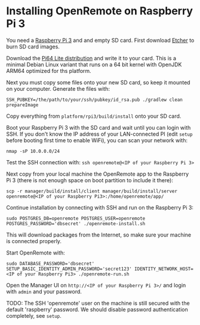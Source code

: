 # Installing OpenRemote on Raspberry Pi 3

You need a [Raspberry Pi 3](https://www.raspberrypi.org/products/raspberry-pi-3-model-b/) and and empty SD card. First download [Etcher](https://etcher.io/) to burn SD card images.


Download the [Pi64 Lite distribution](https://github.com/bamarni/pi64/releases) and write it to your card. This is a minimal Debian Linux variant that runs on a 64 bit kernel with OpenJDK ARM64 optimized for ths platform.

Next you must copy some files onto your new SD card, so keep it mounted on your computer. Generate the files with:

```
SSH_PUBKEY=/the/path/to/your/ssh/pubkey/id_rsa.pub ./gradlew clean prepareImage
```

Copy everything from `platform/rpi3/build/install` onto your SD card.

Boot your Raspberry Pi 3 with the SD card and wait until you can login with SSH. If you don't know the IP address of your LAN-connected PI (edit `setup` before booting first time to enable WiFi), you can scan your network with:

```
nmap -sP 10.0.0.0/24
```

Test the SSH connection with: `ssh openremote@<IP of your Raspberry Pi 3>`

Next copy from your local machine the OpenRemote app to the Raspberry Pi 3 (there is not enough space on boot partition to include it there):

```
scp -r manager/build/install/client manager/build/install/server openremote@<IP of your Raspberry Pi3>:/home/openremote/app/
```

Continue installation by connecting with SSH and run on the Raspberry Pi 3:
```
sudo POSTGRES_DB=openremote POSTGRES_USER=openremote POSTGRES_PASSWORD='dbsecret' ./openremote-install.sh
```

This will download packages from the Internet, so make sure your machine is connected properly.

Start OpenRemote with:

```
sudo DATABASE_PASSWORD='dbsecret' SETUP_BASIC_IDENTITY_ADMIN_PASSWORD='secret123' IDENTITY_NETWORK_HOST=<IP of your Raspberry Pi3> ./openremote-run.sh
```

Open the Manager UI on `http://<IP of your Raspberry Pi 3>/` and login with `admin` and your password.

TODO: The SSH 'openremote' user on the machine is still secured with the default 'raspberry' password. We should disable password authentication completely, see `setup`.

 <!-- ## Docker machine setup -->

 <!-- The Docker server and your workstation Docker client must be customized so you can connect and deploy OpenRemote containers on the Raspberry Pi. -->

 <!-- On your workstation you should have a Docker installation. Execute the following script to generate the necessary configuration files in the `build` directory: -->

 <!-- ``` -->
 <!-- DOCKER_MACHINE_NAME=openremote1 \ -->
 <!-- DOCKER_MACHINE_IP=10.0.0.123 \ -->
 <!-- WIFI_SSID=MyWifiNetwork \ -->
 <!-- WIFI_PASSWORD=MyWifiPassword \ -->
 <!-- SSH_PUBKEY=$HOME/.ssh/id_rsa.pub \ -->
  <!-- platform/rpi3/machine/openremote-setup.sh -->
 <!-- ``` -->

 <!-- Note that `DOCKER_MACHINE_NAME` is used for the name of the Docker Machine configuration on your workstation, as well as the host name of the Raspberry Pi. -->

 <!-- The network setup of the Raspberry Pi will request an IP on interface `wlan0` with DHCP. Make sure your LAN router provides the configured the `DOCKER_MACHINE_IP`. If another IP is assigned, you must edit the generated `config.json` Docker Machine settings. If you don't use Wifi, edit the file `build/boot/device-init.yaml` after generation. -->

 <!-- The provided `SSH_PUBKEY` will be the only authorized key for SSH connections to your Raspberry Pi, password authentication is disabled. You can connect with the user `openremote` on port 22 or simply use `docker-machine ssh openremote1`. -->

 <!-- The setup script generates files that should be copied onto the `boot` partition of your SD card, which is visible when you mount the SD card on your workstation. Also copy the Docker Machine client configuration files into the `$HOME/.docker/machine/machines/` directory. -->

 <!-- After booting the Raspberry Pi from the SD card, verify the connection with a Docker client from your workstation: -->

 <!-- ``` -->
 <!-- eval $(docker-machine env openremote1) -->
 <!-- docker version -->
 <!-- ``` -->

 <!-- TODO: Alternative OS with aarch64 support and better OpenJDK JIT, but currently no Docker CE packages exist: https://github.com/bamarni/pi64 -->
 <!-- TODO: Alternative OS: https://project31.github.io/ -->

 <!-- ## Customizing Docker authentication -->

 <!-- By default a dummy CA and self-signed certificates are generated for the Docker client connection and authentication on the Docker host. The same key is used on the server and client. See the comments in `platform/rpi3/machine/openremote-setup.sh` for customization options. -->

 <!-- ## Deploying OpenRemote containers -->

 <!-- The Docker images for OpenRemote can be build on your x86 workstation with the QEMU emulator for the ARM environment. After building the images, you can export and load them onto the Raspberry Pi. -->

 <!-- First build the base image: -->

 <!-- ``` -->
 <!-- docker build -t openremote/rpi-raspbian platform/rpi3/rpi-raspbian -->
 <!-- ``` -->

 <!-- Next build the OpenRemote service images from source with: -->

 <!-- ``` -->
 <!-- ./gradlew clean prepareImage -->
 <!-- docker build -t openremote/rpi-haproxy:latest -f haproxy/rpi3.Dockerfile haproxy -->
 <!-- docker build -t openremote/rpi-postgresql:latest -f postgresql/rpi3.Dockerfile postgresql -->
 <!-- docker build -t openremote/rpi-manager:latest -f manager/build/install/rpi3.Dockerfile manager/build/install -->
 <!-- ``` -->

 <!-- TODO: The Manager image uses Oracle JDK by default, which must be licensed if deployed in production! You can switch to the much slower OpenJDK in the `Dockerfile`. We expect a faster OpenJDK to be available with AARCH64 OS. -->

 <!-- Copy them to your Raspberry Pi (replace `openremote1` with your `DOCKER_MACHINE_NAME`): -->

 <!-- ``` -->
 <!-- docker save openremote/rpi-haproxy | (eval $(docker-machine env openremote1) && docker load) -->
 <!-- docker save openremote/rpi-manager | (eval $(docker-machine env openremote1) && docker load) -->
 <!-- docker save openremote/rpi-postgresql | (eval $(docker-machine env openremote1) && docker load) -->
 <!-- ``` -->

 <!-- Deploy the containers, providing the IP/hostname of your Raspberry Pi: -->

 <!-- ``` -->
 <!-- IDENTITY_NETWORK_HOST=10.0.0.123 docker-compose -p openremote -f profile/demo_rpi.yml up -->
 <!-- ``` -->

 <!-- Open the Manager UI on `https://10.0.0.123`, accepting the self-signed demo SSL certificate. Login with `admin` and password `secret`. Edit the profile to change the admin password and other settings. -->
